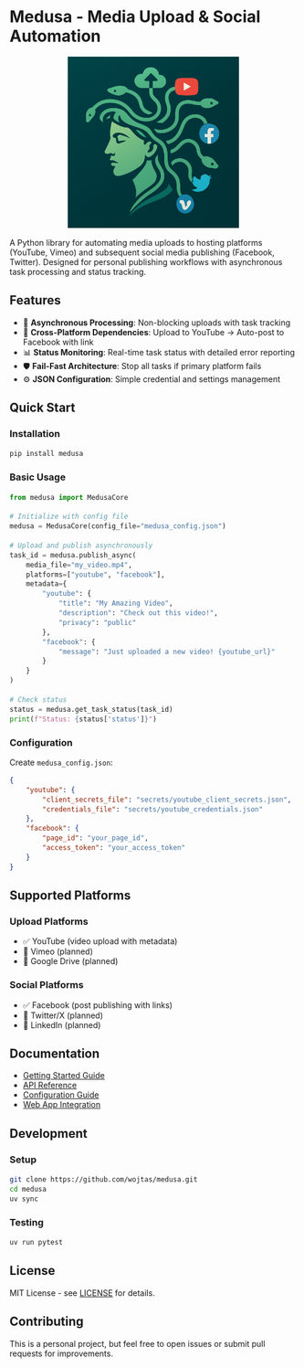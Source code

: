 # Medusa - Media Upload & Social Automation

<div align="center">
  <img src="images/medusa.png" alt="Medusa Logo" width="300">
</div>

A Python library for automating media uploads to hosting platforms (YouTube, Vimeo) and subsequent social media publishing (Facebook, Twitter). Designed for personal publishing workflows with asynchronous task processing and status tracking.

## Features

- 🚀 **Asynchronous Processing**: Non-blocking uploads with task tracking
- 🔗 **Cross-Platform Dependencies**: Upload to YouTube → Auto-post to Facebook with link
- 📊 **Status Monitoring**: Real-time task status with detailed error reporting
- 🛡️ **Fail-Fast Architecture**: Stop all tasks if primary platform fails
- ⚙️ **JSON Configuration**: Simple credential and settings management

## Quick Start

### Installation

```bash
pip install medusa
```

### Basic Usage

```python
from medusa import MedusaCore

# Initialize with config file
medusa = MedusaCore(config_file="medusa_config.json")

# Upload and publish asynchronously
task_id = medusa.publish_async(
    media_file="my_video.mp4",
    platforms=["youtube", "facebook"],
    metadata={
        "youtube": {
            "title": "My Amazing Video",
            "description": "Check out this video!",
            "privacy": "public"
        },
        "facebook": {
            "message": "Just uploaded a new video! {youtube_url}"
        }
    }
)

# Check status
status = medusa.get_task_status(task_id)
print(f"Status: {status['status']}")
```

### Configuration

Create `medusa_config.json`:

```json
{
    "youtube": {
        "client_secrets_file": "secrets/youtube_client_secrets.json",
        "credentials_file": "secrets/youtube_credentials.json"
    },
    "facebook": {
        "page_id": "your_page_id",
        "access_token": "your_access_token"
    }
}
```

## Supported Platforms

### Upload Platforms
- ✅ YouTube (video upload with metadata)
- 🔄 Vimeo (planned)
- 🔄 Google Drive (planned)

### Social Platforms  
- ✅ Facebook (post publishing with links)
- 🔄 Twitter/X (planned)
- 🔄 LinkedIn (planned)

## Documentation

- [Getting Started Guide](docs/getting_started.md)
- [API Reference](docs/api_reference.md)
- [Configuration Guide](examples/config_example.json)
- [Web App Integration](examples/web_app_integration.py)

## Development

### Setup

```bash
git clone https://github.com/wojtas/medusa.git
cd medusa
uv sync
```

### Testing

```bash
uv run pytest
```

## License

MIT License - see [LICENSE](LICENSE) for details.

## Contributing

This is a personal project, but feel free to open issues or submit pull requests for improvements.